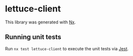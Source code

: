 # lettuce-client

This library was generated with [Nx](https://nx.dev).

## Running unit tests

Run `nx test lettuce-client` to execute the unit tests via [Jest](https://jestjs.io).
